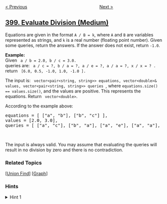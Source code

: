 <!--|This file generated by command(leetcode description); DO NOT EDIT.    |-->
<!--+----------------------------------------------------------------------+-->
<!--|@author    openset <openset.wang@gmail.com>                           |-->
<!--|@link      https://github.com/openset                                 |-->
<!--|@home      https://github.com/openset/leetcode                        |-->
<!--+----------------------------------------------------------------------+-->

[< Previous](../random-pick-index "Random Pick Index")
　　　　　　　　　　　　　　　　
[Next >](../nth-digit "Nth Digit")

## [399. Evaluate Division (Medium)](https://leetcode.com/problems/evaluate-division "除法求值")

<p>Equations are given in the format <code>A / B = k</code>, where <code>A</code> and <code>B</code> are variables represented as strings, and <code>k</code> is a real number (floating point number). Given some queries, return the answers. If the answer does not exist, return <code>-1.0</code>.</p>

<p><b>Example:</b><br />
Given <code> a / b = 2.0, b / c = 3.0.</code><br />
queries are: <code> a / c = ?, b / a = ?, a / e = ?, a / a = ?, x / x = ? .</code><br />
return <code> [6.0, 0.5, -1.0, 1.0, -1.0 ].</code></p>

<p>The input is: <code> vector&lt;pair&lt;string, string&gt;&gt; equations, vector&lt;double&gt;&amp; values, vector&lt;pair&lt;string, string&gt;&gt; queries </code>, where <code>equations.size() == values.size()</code>, and the values are positive. This represents the equations. Return <code> vector&lt;double&gt;</code>.</p>

<p>According to the example above:</p>

<pre>
equations = [ [&quot;a&quot;, &quot;b&quot;], [&quot;b&quot;, &quot;c&quot;] ],
values = [2.0, 3.0],
queries = [ [&quot;a&quot;, &quot;c&quot;], [&quot;b&quot;, &quot;a&quot;], [&quot;a&quot;, &quot;e&quot;], [&quot;a&quot;, &quot;a&quot;], [&quot;x&quot;, &quot;x&quot;] ]. </pre>

<p>&nbsp;</p>

<p>The input is always valid. You may assume that evaluating the queries will result in no division by zero and there is no contradiction.</p>

### Related Topics
  [[Union Find](../../tag/union-find/README.md)]
  [[Graph](../../tag/graph/README.md)]

### Hints
<details>
<summary>Hint 1</summary>
Do you recognize this as a graph problem?
</details>
